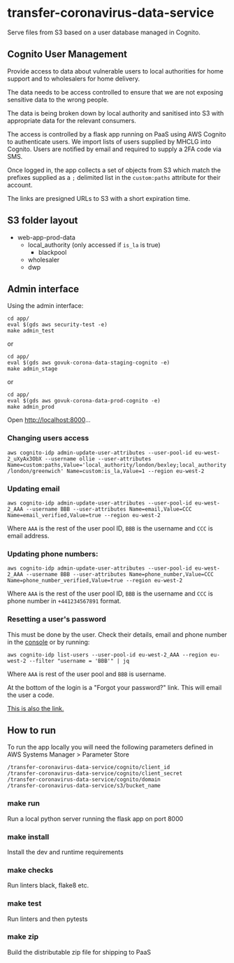 # transfer-coronavirus-data-service
Serve files from S3 based on a user database managed in Cognito.

## Cognito User Management

Provide access to data about vulnerable users to local authorities
for home support and to wholesalers for home delivery.

The data needs to be access controlled to ensure that we are not
exposing sensitive data to the wrong people.

The data is being broken down by local authority and sanitised into
S3 with appropriate data for the relevant consumers.

The access is controlled by a flask app running on PaaS using
AWS Cognito to authenticate users. We import lists of users
supplied by MHCLG into Cognito. Users are notified by email and
required to supply a 2FA code via SMS.

Once logged in, the app collects a set of objects from S3 which
match the prefixes supplied as a `;` delimited list in the
`custom:paths` attribute for their account.

The links are presigned URLs to S3 with a short expiration time.  

## S3 folder layout

- web-app-prod-data
  - local_authority (only accessed if `is_la` is true)
    - blackpool
  - wholesaler
  - dwp


## Admin interface
Using the admin interface:
```
cd app/
eval $(gds aws security-test -e)
make admin_test
```
or
```
cd app/
eval $(gds aws govuk-corona-data-staging-cognito -e)
make admin_stage
```
or
```
cd app/
eval $(gds aws govuk-corona-data-prod-cognito -e)
make admin_prod
```

Open <http://localhost:8000>...


### Changing users access

`aws cognito-idp admin-update-user-attributes --user-pool-id eu-west-2_uXyAx3ObX --username ollie --user-attributes Name=custom:paths,Value='local_authority/london/bexley;local_authority/london/greenwich' Name=custom:is_la,Value=1 --region eu-west-2`

### Updating email

`aws cognito-idp admin-update-user-attributes --user-pool-id eu-west-2_AAA --username BBB --user-attributes Name=email,Value=CCC Name=email_verified,Value=true --region eu-west-2`

Where `AAA` is the rest of the user pool ID, `BBB` is the username and `CCC` is email address.

### Updating phone numbers:

`aws cognito-idp admin-update-user-attributes --user-pool-id eu-west-2_AAA --username BBB --user-attributes Name=phone_number,Value=CCC Name=phone_number_verified,Value=true --region eu-west-2`

Where `AAA` is the rest of the user pool ID, `BBB` is the username and `CCC` is phone number in `+441234567891` format.

### Resetting a user's password

This must be done by the user. Check their details, email and phone number in the [console](https://eu-west-2.console.aws.amazon.com/cognito/users/?region=eu-west-2#/pool/eu-west-2_pjM9bY9eD/users?_k=0ud4ot) or by running:

`aws cognito-idp list-users --user-pool-id eu-west-2_AAA --region eu-west-2 --filter "username = 'BBB'" | jq`

Where `AAA` is rest of the user pool and `BBB` is username.

At the bottom of the login is a "Forgot your password?" link. This will email the user a code.

[This is also the link.](https://cyber-manual-test-73hdxjhsy2jmap.auth.eu-west-2.amazoncognito.com/forgotPassword?client_id=2s4ccdrs0urfa4lih383m7tmk5&response_type=code&redirect_uri=https://temp-download-test.cloudapps.digital&scope=profile+email+phone+openid)


## How to run

To run the app locally you will need the following
parameters defined in
AWS Systems Manager > Parameter Store

```ssm
/transfer-coronavirus-data-service/cognito/client_id
/transfer-coronavirus-data-service/cognito/client_secret
/transfer-coronavirus-data-service/cognito/domain
/transfer-coronavirus-data-service/s3/bucket_name
```

### make run

Run a local python server running the flask app on port 8000

### make install

Install the dev and runtime requirements

### make checks

Run linters black, flake8 etc.

### make test

Run linters and then pytests

### make zip

Build the distributable zip file for shipping to PaaS
